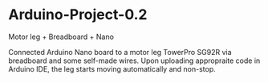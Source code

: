 # Arduino-Project-0.2
Motor leg + Breadboard + Nano

Connected Arduino Nano board to a motor leg TowerPro SG92R via breadboard and some self-made wires.
Upon uploading appropraite code in Arduino IDE, the leg starts moving automatically and non-stop.

